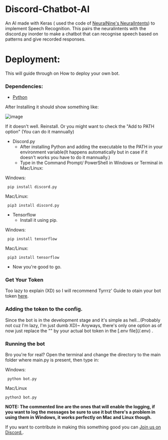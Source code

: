 # Discord-Chatbot-AI
An AI made with Keras ( used the code of <a href="https://github.com/NeuralNine/neuralintents">NeuralNine's NeuralIntents</a>) to implement Speech Recognition. This pairs the neuralintents with the discord.py inorder to make a chatbot that can recognise speech based on patterns and give recorded responses.


<h1>Deployment:</h1>
This will guide through on How to deploy your own bot.
<h3>Dependencies:</h3>

 * <a href="https://www.python.org/downloads/">Python</a>
 
 
 After Installing it should show something like:

 
 ![image](https://user-images.githubusercontent.com/91674437/186214289-3fb6b5a7-4de5-415e-b8a4-11ddf0b25a38.png)

 
 If it doesn't well. Reinstall. Or you might want to check the "Add to PATH option" (You can do it mannually)
 
 * Discord.py
   - After installing Python and adding the executable to the PATH in your environment variable(It happens automatically but in case if it doesn't works you have to do it mannually.)
   - Type in the Command Prompt/ PowerShell in Windows or Terminal in Mac/Linux:
 
Windows:

```
 pip install discord.py
```
 Mac/Linux:
```
 pip3 install discord.py
```

 
 * Tensorflow
   - Install it using pip.

Windows:

```
 pip install tensorflow
```
 Mac/Linux:
```
 pip3 install tensorflow
```



   - Now you're good to go.
<h3>Get Your Token</h3>
 Too lazy to explain (XD) so I will recommend Tyrrrz' Guide to otain your bot token <a href = "https://github.com/Tyrrrz/DiscordChatExporter/wiki/Obtaining-Token-and-Channel-IDs#how-to-get-a-bot-token">here</a>. 

<h3>Adding the token to the config.</h3>
Since the bot is in the development stage and it's simple as hell...(Probably not cuz I'm lazy, I'm just dumb XD)~ Anyways, there's only one option as of now just replace the "<TOKEN>" by your actual bot token in the [.env file](/.env) .
  
<h3>Running the bot</h3>
  Bro you're for real?
  Open the terminal and change the directory to the main folder where main.py is present, then type in:

  
Windows:
```
 python bot.py
```
Mac/Linux
  ```
  python3 bot.py
  ```


 
 <b>NOTE: The commented line are the ones that will enable the logging, if you want to log the messages be sure to use it but there's a problem in using them in Windows, it works perfectly on Mac and Linux though.</b>
 
 If you want to contribute in making this something good you can <a href="https://discord.gg/YM74PGgYPq">Join us on Discord.</a>.
